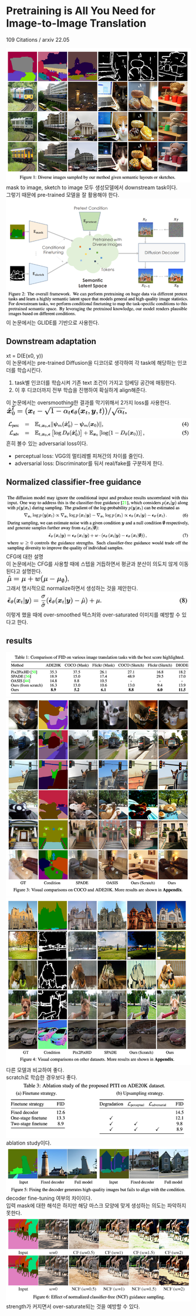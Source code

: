 Pretraining is All You Need for Image-to-Image Translation
===
109 Citations / arxiv 22.05

![img.png](img.png)  
mask to image, sketch to image 모두 생성모델에서 downstream task이다.  
그렇기 때문에 pre-trained 모델을 잘 활용해야 한다.  
![img_1.png](img_1.png)  
이 논문에서는 GLIDE를 기반으로 사용한다.  

## Downstream adaptation
xt = D(E(x0, y))  
이 논문에서는 pre-trained Diffusion을 디코더로 생각하여 각 task에 해당하는 인코더를 학습시킨다.  
1. task별 인코더를 학습시켜 기존 text 조건이 가지고 임베딩 공간에 매핑한다.  
2. 이 후 디코더까지 전부 학습을 진행하여 확실하게 align해준다.  
  
이 논문에서는 oversmoothing한 결과를 막기위해서 2가지 loss를 사용한다.  
![img_2.png](img_2.png)  
![img_3.png](img_3.png)  
흔히 볼수 있는 adversarial loss이다.  
* perceptual loss: VGG의 멀티레벨 피쳐간의 차이를 줄인다.  
* adversarial loss: Discriminator를 둬서 real/fake를 구분하게 한다.  

## Normalized classifier-free guidance
![img_4.png](img_4.png)  
CFG에 대한 설명  
이 논문에서는 CFG를 사용할 때에 스텝을 거듭하면서 평균과 분산이 의도치 않게 이동된다고 설명한다.  
![img_5.png](img_5.png)  
그래서 명시적으로 normalize하면서 생성하는 것을 제안한다.  
![img_6.png](img_6.png)  
이렇게 했을 때에 over-smoothed 텍스처와 over-saturated 이미지를 예방할 수 있다고 한다.  

## results
![img_7.png](img_7.png)  
![img_8.png](img_8.png)  
![img_10.png](img_10.png)  
다른 모델과 비교하여 좋다.  
scratch로 학습한 경우보다 좋다.  
![img_9.png](img_9.png)  
ablation study이다.  
![img_11.png](img_11.png)  
decoder fine-tuning 여부의 차이이다.  
입력 mask에 대한 해석은 하지만 해당 마스크 모양에 맞게 생성하는 의도는 파악하지 못한다.  
![img_12.png](img_12.png)  
strength가 커지면서 over-saturate되는 것을 예방할 수 있다.
